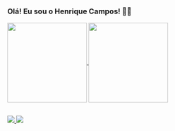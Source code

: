 ### Olá! Eu sou o Henrique Campos! 👋🙂

<div>
  <a href="https://github.com/henribeir">
  <img height="180em" align="center" src="https://github-readme-stats.vercel.app/api?username=henribeir&show_icons=true&theme=transparent&border_radius=16&locale=pt-br"/>
  <img height="180em" align="center" src="https://github-readme-stats.vercel.app/api/top-langs?username=henribeir&layout=donut&langs_count=8&theme=transparent&border_radius=16&locale=pt-br" />    
</div>

##

<div>
  <a href="https://www.instagram.com/henriquecmpos/" target="_blank"><img src="https://img.shields.io/badge/Instagram-E4405F?style=for-the-badge&logo=instagram&logoColor=white">
  <a href="" target="_blank"><img src="https://img.shields.io/badge/LinkedIn-0077B5?style=for-the-badge&logo=linkedin&logoColor=white">
  <a hreft="" target ="_blank"><un
</div>

